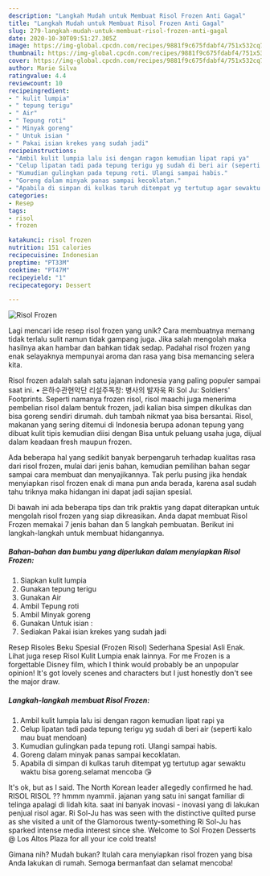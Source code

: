 ```yaml
---
description: "Langkah Mudah untuk Membuat Risol Frozen Anti Gagal"
title: "Langkah Mudah untuk Membuat Risol Frozen Anti Gagal"
slug: 279-langkah-mudah-untuk-membuat-risol-frozen-anti-gagal
date: 2020-10-30T09:51:27.305Z
image: https://img-global.cpcdn.com/recipes/9881f9c675fdabf4/751x532cq70/risol-frozen-foto-resep-utama.jpg
thumbnail: https://img-global.cpcdn.com/recipes/9881f9c675fdabf4/751x532cq70/risol-frozen-foto-resep-utama.jpg
cover: https://img-global.cpcdn.com/recipes/9881f9c675fdabf4/751x532cq70/risol-frozen-foto-resep-utama.jpg
author: Marie Silva
ratingvalue: 4.4
reviewcount: 10
recipeingredient:
- " kulit lumpia"
- " tepung terigu"
- " Air"
- " Tepung roti"
- " Minyak goreng"
- " Untuk isian "
- " Pakai isian krekes yang sudah jadi"
recipeinstructions:
- "Ambil kulit lumpia lalu isi dengan ragon kemudian lipat rapi ya"
- "Celup lipatan tadi pada tepung terigu yg sudah di beri air (seperti kalo mau buat mendoan)"
- "Kumudian gulingkan pada tepung roti. Ulangi sampai habis."
- "Goreng dalam minyak panas sampai kecoklatan."
- "Apabila di simpan di kulkas taruh ditempat yg tertutup agar sewaktu waktu bisa goreng.selamat mencoba 😘"
categories:
- Resep
tags:
- risol
- frozen

katakunci: risol frozen 
nutrition: 151 calories
recipecuisine: Indonesian
preptime: "PT33M"
cooktime: "PT47M"
recipeyield: "1"
recipecategory: Dessert

---
```



![Risol Frozen](https://img-global.cpcdn.com/recipes/9881f9c675fdabf4/751x532cq70/risol-frozen-foto-resep-utama.jpg)

Lagi mencari ide resep risol frozen yang unik? Cara membuatnya memang tidak terlalu sulit namun tidak gampang juga. Jika salah mengolah maka hasilnya akan hambar dan bahkan tidak sedap. Padahal risol frozen yang enak selayaknya mempunyai aroma dan rasa yang bisa memancing selera kita.

Risol frozen adalah salah satu jajanan indonesia yang paling populer sampai saat ini. • 은하수관현악단 리설주독창: 병사의 발자욱 Ri Sol Ju: Soldiers&#39; Footprints. Seperti namanya frozen risol, risol maachi juga menerima pembelian risol dalam bentuk frozen, jadi kalian bisa simpen dikulkas dan bisa goreng sendiri dirumah. duh tambah nikmat yaa bisa bersantai. Risol, makanan yang sering ditemui di Indonesia berupa adonan tepung yang dibuat kulit tipis kemudian diisi dengan Bisa untuk peluang usaha juga, dijual dalam keadaan fresh maupun frozen.

Ada beberapa hal yang sedikit banyak berpengaruh terhadap kualitas rasa dari risol frozen, mulai dari jenis bahan, kemudian pemilihan bahan segar sampai cara membuat dan menyajikannya. Tak perlu pusing jika hendak menyiapkan risol frozen enak di mana pun anda berada, karena asal sudah tahu triknya maka hidangan ini dapat jadi sajian spesial.


Di bawah ini ada beberapa tips dan trik praktis yang dapat diterapkan untuk mengolah risol frozen yang siap dikreasikan. Anda dapat membuat Risol Frozen memakai 7 jenis bahan dan 5 langkah pembuatan. Berikut ini langkah-langkah untuk membuat hidangannya.

<!--inarticleads1-->

##### Bahan-bahan dan bumbu yang diperlukan dalam menyiapkan Risol Frozen:

1. Siapkan  kulit lumpia
1. Gunakan  tepung terigu
1. Gunakan  Air
1. Ambil  Tepung roti
1. Ambil  Minyak goreng
1. Gunakan  Untuk isian :
1. Sediakan  Pakai isian krekes yang sudah jadi


Resep Risoles Beku Spesial (Frozen Risol) Sederhana Spesial Asli Enak. Lihat juga resep Risol Kulit Lumpia enak lainnya. For me Frozen is a forgettable Disney film, which I think would probably be an unpopular opinion! It&#39;s got lovely scenes and characters but I just honestly don&#39;t see the major draw. 

<!--inarticleads2-->

##### Langkah-langkah membuat Risol Frozen:

1. Ambil kulit lumpia lalu isi dengan ragon kemudian lipat rapi ya
1. Celup lipatan tadi pada tepung terigu yg sudah di beri air (seperti kalo mau buat mendoan)
1. Kumudian gulingkan pada tepung roti. Ulangi sampai habis.
1. Goreng dalam minyak panas sampai kecoklatan.
1. Apabila di simpan di kulkas taruh ditempat yg tertutup agar sewaktu waktu bisa goreng.selamat mencoba 😘


It&#39;s ok, but as I said. The North Korean leader allegedly confirmed he had. RISOL RISOL ?? hmmm nyammii. jajanan yang satu ini sangat familiar di telinga apalagi di lidah kita. saat ini banyak inovasi - inovasi yang di lakukan penjual risol agar. Ri Sol-Ju has was seen with the distinctive quilted purse as she visited a unit of the Glamorous twenty-something Ri Sol-Ju has sparked intense media interest since she. Welcome to Sol Frozen Desserts @ Los Altos Plaza for all your ice cold treats! 

Gimana nih? Mudah bukan? Itulah cara menyiapkan risol frozen yang bisa Anda lakukan di rumah. Semoga bermanfaat dan selamat mencoba!
